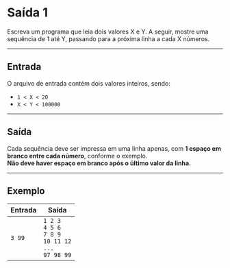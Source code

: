 # Saída 1

Escreva um programa que leia dois valores X e Y. A seguir, mostre uma sequência de 1 até Y, passando para a próxima linha a cada X números.

---

## Entrada

O arquivo de entrada contém dois valores inteiros, sendo:

- `1 < X < 20`
- `X < Y < 100000`

---

## Saída

Cada sequência deve ser impressa em uma linha apenas, com **1 espaço em branco entre cada número**, conforme o exemplo.  
**Não deve haver espaço em branco após o último valor da linha.**

---

## Exemplo

| Entrada | Saída                                                              |
| ------- | ------------------------------------------------------------------ |
| `3 99`  | `1 2 3`<br>`4 5 6`<br>`7 8 9`<br>`10 11 12`<br>`...`<br>`97 98 99` |
